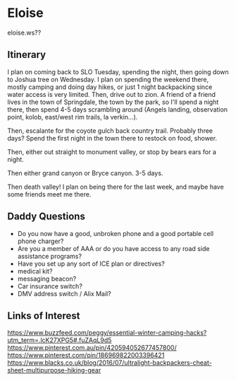 

# Eloise

eloise.ws??

## Itinerary

I plan on coming back to SLO Tuesday, spending the night, then going down to Joshua tree on Wednesday.
I plan on spending the weekend there, mostly camping and doing day hikes, or just 1 night backpacking since water access is very limited.
Then, drive out to zion. A friend of a friend lives in the town of Springdale, the town by the park, so I'll spend a night there, then spend 4-5 days scrambling around (Angels landing, observation point, kolob, east/west rim trails, la verkin...).

Then, escalante for the coyote gulch back country trail.
Probably three days? Spend the first night in the town there to restock on food, shower.

Then, either out straight to monument valley, or stop by bears ears for a night.

Then either grand canyon or Bryce canyon.
3-5 days.

Then death valley!
I plan on being there for the last week, and maybe have some friends meet me there.

## Daddy Questions


* Do you now have a good, unbroken phone and a good portable cell phone charger?
* Are you a member of AAA or do you have access to any road side assistance programs?
* Have you set up any sort of ICE plan or directives?
* medical kit?
* messaging beacon?
* Car insurance switch?
* DMV address switch / Alix Mail?

## Links of Interest

https://www.buzzfeed.com/peggy/essential-winter-camping-hacks?utm_term=.lcK27XPG5#.fuZAqL9d5
https://www.pinterest.com.au/pin/420594052677457800/
https://www.pinterest.com/pin/186969822003396421
https://www.blacks.co.uk/blog/2016/07/ultralight-backpackers-cheat-sheet-multipurpose-hiking-gear
